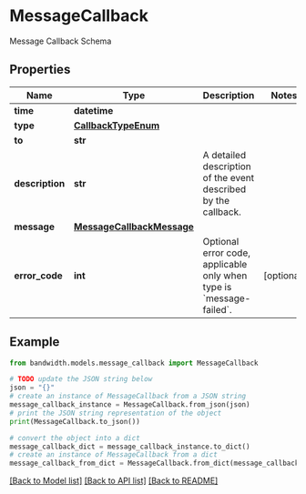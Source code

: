 # MessageCallback

Message Callback Schema

## Properties

Name | Type | Description | Notes
------------ | ------------- | ------------- | -------------
**time** | **datetime** |  | 
**type** | [**CallbackTypeEnum**](CallbackTypeEnum.md) |  | 
**to** | **str** |  | 
**description** | **str** | A detailed description of the event described by the callback. | 
**message** | [**MessageCallbackMessage**](MessageCallbackMessage.md) |  | 
**error_code** | **int** | Optional error code, applicable only when type is &#x60;message-failed&#x60;. | [optional] 

## Example

```python
from bandwidth.models.message_callback import MessageCallback

# TODO update the JSON string below
json = "{}"
# create an instance of MessageCallback from a JSON string
message_callback_instance = MessageCallback.from_json(json)
# print the JSON string representation of the object
print(MessageCallback.to_json())

# convert the object into a dict
message_callback_dict = message_callback_instance.to_dict()
# create an instance of MessageCallback from a dict
message_callback_from_dict = MessageCallback.from_dict(message_callback_dict)
```
[[Back to Model list]](../README.md#documentation-for-models) [[Back to API list]](../README.md#documentation-for-api-endpoints) [[Back to README]](../README.md)


